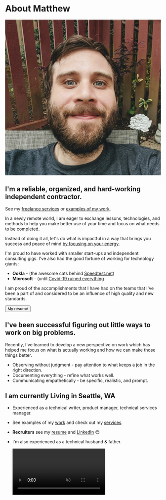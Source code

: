 # About Matthew

![author](../src/assets/images/author.jpg)

## I'm a reliable, organized, and hard-working independent contractor.

See my [freelance services](/services) or [examples of my work](/work).

In a newly remote world, I am eager to exchange lessons, technologies, and methods to help you make better use of your time and focus on what needs to be completed.

Instead of doing it all, let's do what is impactful in a way that brings you success and peace of mind [by focusing on your energy](/how-to-plan-your-day-so-your-creativity-and-focus-will-flourish/).

I'm proud to have worked with smaller start-ups and independent consulting gigs. I've also had the good fortune of working for technology giants:

- **Ookla** - (the awesome cats behind [Speedtest.net](http://speedtest.net/))
- **Microsoft** - (until [Covid-19 ruined everything](/how-covid-19-ruined-everything/)

I am proud of the accomplishments that I have had on the teams that I've been a part of and considered to be an influence of high quality and new standards.

<a class="link-button" href="/resume"><button>My résumé</button></a>

## I've been successful figuring out little ways to work on big problems.

Recently, I've learned to develop a new perspective on work which has helped me focus on what is actually working and how we can make those things better.

- Observing without judgment - pay attention to what keeps a job in the right direction.
- Documenting everything - refine what works well.
- Communicating empathetically - be specific, realistic, and prompt.

## I am currently Living in Seattle, WA

- Experienced as a technical writer, product manager, technical services manager.
- See examples of my [work](/work) and check out my [services](/services).
- **Recruiters** see my [resume](/resume) and [LinkedIn](https://linkedin.com/in/watthem) 😊
- I'm also experienced as a technical husband & father.

  <video preload loop muted autoplay src="/seattle.mp4"></video>
